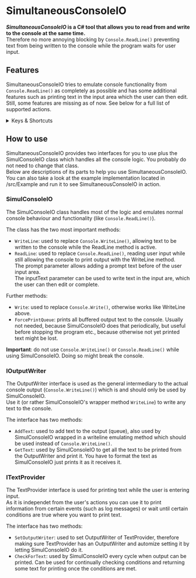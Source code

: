 # SimultaneousConsoleIO

***SimultaneousConsoleIO* is a C# tool that allows you to read from and write to the console at the same time.**  
Therefore no more annoying blocking by `Console.ReadLine()` preventing text from being written to the console while the program waits for user input.  

## Features

SimultaneousConsoleIO tries to emulate console functionality from `Console.ReadLine()` as completely as possible and has some additional features such as printing text in the input area which the user can then edit.  
Still, some features are missing as of now. See below for a full list of supported actions.

<details><summary>Keys & Shortcuts</summary>

### Supported Keys & Shortcuts:

| Shortcut | Description |
| --- | --- |
| `Enter` | Execute command |
| `Backspace` | Delete character left of cursor, move cursor one to the left |
| `Arrow left` | Move cursor one to the left |
| `Arrow right` | Move cursor one to the right |
| `Home` | Move cursor to start of input |
| `End` | Move cursor to end of input |
| `ctrl`+`alt`+`...` / `altgr`+`...` | Type certain special characters |
| `ctrl`+`m` | Switch to highlight mode |
| `ctrl`+`a` | Highlight all text |
| `ctrl`+`c` | Copy highlighted text to clipboard |
| `ctrl`+`v` | Paste text from clipboard |
| `ctrl`+`f` | Find keyword |
| `shift`+`Arr left` | Highlight cursor plus previous character |
| `shift`+`Arr right` | Highlight cursor plus next character |
| `shift`+`Arr up` | Highlight text between cursor and same horizontal cursor position one line higher |
| `shift`+`Arr down` | Highlight text between cursor and same horizontal cursor position one line lower |
| `shift`+`Home` | Highlight input before cursor |
| `shift`+`End` | Highlight input after cursor |
| `ctrl`+`shift`+`Home` | Highlight everything before cursor |
| `ctrl`+`shift`+`End` | Highlight everything after cursor |
| `ctrl`+`Arr up` | Scroll one line up |
| `ctrl`+`Arr down` | Scroll one line down |
| `F11` / `Alt`+`Enter` | Maximize console window |

### Unsupported Keys & Shortcuts:

| Shortcut | Description |
| --- | --- |
| `Tab` | Autocompletes file names |
| `Insert` | Switches to insertion mode |
| `ctrl`+`x` | Cut highlighted text to clipboard |
| `Arr right` at end of input | Writes last command char by char |
| `ctrl`+`Backspace` | Delete complete word |
| `ctrl`+`Arr left` | Move cursor to last word |
| `ctrl`+`Arr right` | Move cursor to next word |

### Problematic (and therefore disabled) Keys & Shortcuts:

| Shortcut | Description |
| --- | --- |
| `F...` | All F key functionality except F11 (see above) |
| `ctrl`+`Space` | Does nothing particular in console, but caused problem here |

(list of keys and shortcuts is probably not complete)

</details>

## How to use

SimultaneousConsoleIO provides two interfaces for you to use plus the SimulConsoleIO class which handles all the console logic.
You probably do not need to change that class.  
Below are descriptions of its parts to help you use SimultaneousConsoleIO. You can also take a look at the example implementation located in /src/Example and run it to see SimultaneousConsoleIO in action.

### SimulConsoleIO

The SimulConsoleIO class handles most of the logic and emulates normal console behaviour and functionality (like `Console.ReadLine()`).

The class has the two most important methods:
- `WriteLine`: used to replace `Console.WriteLine()`, allowing text to be written to the console while the ReadLine method is active.
- `ReadLine`: used to replace `Console.ReadLine()`, reading user input while still allowing the console to print output with the WriteLine method.  
  The prompt parameter allows adding a prompt text before of the user input area.  
  The inputText parameter can be used to write text in the input are, which the user can then edit or complete.  

Further methods:
- `Write`: used to replace `Console.Write()`, otherwise works like WriteLine above.
- `ForcePrintQueue`: prints all buffered output text to the console. Usually not needed, because SimulConsoleIO does that periodically, but useful before stopping the program etc., because otherwise not yet printed text might be lost.

**Important**: do not use `Console.WriteLine()` or `Console.ReadLine()` while using SimulConsoleIO. Doing so might break the console.

### IOutputWriter

The OutputWriter interface is used as the general intermediary to the actual console output (`Console.WriteLine()`) which is and should only be used by SimulConsoleIO.  
Use it (or rather SimulConsoleIO's wrapper method `WriteLine`) to write any text to the console.

The interface has two methods:  
- `AddText`: used to add text to the output (queue), also used by SimulConsoleIO wrapped in a writeline emulating method which should be used instead of `Console.WriteLine()`.
- `GetText`: used by SimulConsoleIO to get all the text to be printed from the OutputWriter and print it. You have to format the text as SimulConsoleIO just prints it as it receives it.

### ITextProvider

The TextProvider interface is used for printing text while the user is entering input.  
As it is independet from the user's actions you can use it to print information from certain events (such as log messages) or wait until certain conditions are true where you want to print text.  

The interface has two methods:  
- `SetOutputWriter`: used to set OutputWriter of TextProvider, therefore making sure TextProvider has an OutputWriter and automize setting it by letting SimulConsoleIO do it.
- `CheckForText`: used by SimulConsoleIO every cycle when output can be printed. Can be used for continually checking conditions and returning some text for printing once the conditions are met.

